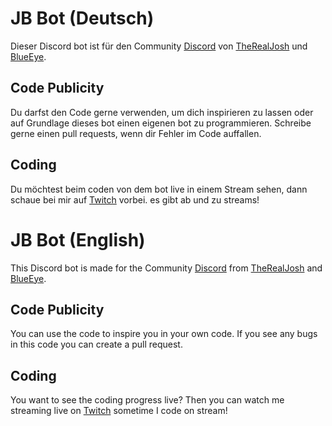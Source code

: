 # JB Bot (Deutsch)
Dieser Discord bot ist für den Community [Discord](https://discord.gg/pDausEpMR5) von [TheRealJosh](https://Twitch.tv/therealj0sh) und [BlueEye](https://twitch.tv/blueeye01).
## Code Publicity
Du darfst den Code gerne verwenden, um dich inspirieren zu lassen oder auf Grundlage dieses bot einen eigenen bot zu programmieren. Schreibe gerne einen pull requests, wenn dir Fehler im Code auffallen.
## Coding
Du möchtest beim coden von dem bot live in einem Stream sehen, dann schaue bei mir auf [Twitch](https://twitch.tv/muv1n) vorbei. es gibt ab und zu streams!

# JB Bot (English)
This Discord bot is made for the Community [Discord](https://discord.gg/pDausEpMR5) from [TheRealJosh](https://Twitch.tv/therealj0sh) and [BlueEye](https://twitch.tv/blueeye01).

## Code Publicity
You can use the code to inspire you in your own code. If you see any bugs in this code you can create a pull request.

## Coding
You want to see the coding progress live? Then you can watch me streaming live on [Twitch](https://twitch.tv/muv1n) sometime I code on stream!
